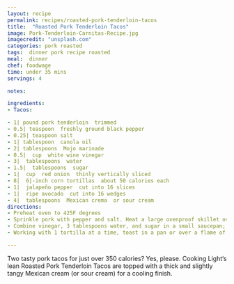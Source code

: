 ```yaml
---
layout: recipe
permalink: recipes/roasted-pork-tenderloin-tacos
title:  "Roasted Pork Tenderloin Tacos"
image: Pork-Tenderloin-Carnitas-Recipe.jpg
imagecredit: "unsplash.com"
categories: pork roasted
tags:  dinner pork recipe roasted
meal:  dinner
chef: foodwage
time: under 35 mins
servings: 4

notes:

ingredients:
- Tacos:

- 1| pound pork tenderloin  trimmed
- 0.5| teaspoon  freshly ground black pepper
- 0.25| teaspoon salt
- 1| tablespoon  canola oil
- 2| tablespoons  Mojo marinade
- 0.5|  cup  white wine vinegar
- 3|  tablespoons  water
- 1.5|  tablespoons  sugar
- 1|  cup  red onion  thinly vertically sliced
- 8|  6|-inch corn tortillas  about 50 calories each
- 1|  jalapeño pepper  cut into 16 slices
- 1|  ripe avocado  cut into 16 wedges
- 4|  tablespoons  Mexican crema  or sour cream
directions:
- Preheat oven to 425F degrees
- Sprinkle pork with pepper and salt. Heat a large ovenproof skillet over medium-high heat. Add oil to pan; swirl to coat. Add pork; cook 5 minutes, turning to brown on all sides. Place pan in oven. Bake at 425° for 8 minutes or until a thermometer registers 145° (slightly pink); let stand 5 minutes. Cut crosswise into 16 slices. Combine pork and mojo marinade in a medium bowl; toss to coat pork.
- Combine vinegar, 3 tablespoons water, and sugar in a small saucepan; bring to a boil. Remove from heat; add onion. Let stand 10 minutes; drain.
- Working with 1 tortilla at a time, toast in a pan or over a flame of a gas burner until tender and blackened in spots. Arrange 2 pork slices in center of each tortilla; top with about 2 tablespoons onion, 2 jalapeño slices, 2 avocado wedges, and 1.5 teaspoons crema.

---
```


Two tasty pork tacos for just over 350 calories? Yes, please. Cooking Light‘s lean Roasted Pork Tenderloin Tacos are topped with a thick and slightly tangy Mexican cream (or sour cream) for a cooling finish.